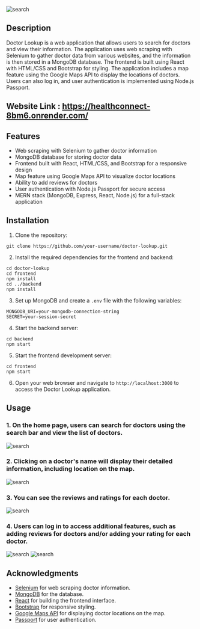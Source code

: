 ![search](/imgs/homepage.png)

## Description

Doctor Lookup is a web application that allows users to search for doctors and view their information. The application uses web scraping with Selenium to gather doctor data from various websites, and the information is then stored in a MongoDB database. The frontend is built using React with HTML/CSS and Bootstrap for styling. The application includes a map feature using the Google Maps API to display the locations of doctors. Users can also log in, and user authentication is implemented using Node.js Passport.

## Website Link : https://healthconnect-8bm6.onrender.com/

## Features

- Web scraping with Selenium to gather doctor information
- MongoDB database for storing doctor data
- Frontend built with React, HTML/CSS, and Bootstrap for a responsive design
- Map feature using Google Maps API to visualize doctor locations
- Ability to add reviews for doctors
- User authentication with Node.js Passport for secure access
- MERN stack (MongoDB, Express, React, Node.js) for a full-stack application

## Installation

1. Clone the repository:

```
git clone https://github.com/your-username/doctor-lookup.git
```

2. Install the required dependencies for the frontend and backend:

```
cd doctor-lookup
cd frontend
npm install
cd ../backend
npm install
```

3. Set up MongoDB and create a `.env` file with the following variables:

```
MONGODB_URI=your-mongodb-connection-string
SECRET=your-session-secret
```

4. Start the backend server:

```
cd backend
npm start
```

5. Start the frontend development server:

```
cd frontend
npm start
```

6. Open your web browser and navigate to `http://localhost:3000` to access the Doctor Lookup application.

## Usage

### 1. On the home page, users can search for doctors using the search bar and view the list of doctors.

![search](/imgs/search.png)

### 2. Clicking on a doctor's name will display their detailed information, including location on the map.

![search](/imgs/map.png)

### 3. You can see the reviews and ratings for each doctor.

![search](/imgs/viewReview.png)

### 4. Users can log in to access additional features, such as adding reviews for doctors and/or adding your rating for each doctor.

![search](/imgs/login.png)
![search](/imgs/user.png)

## Acknowledgments

- [Selenium](https://www.selenium.dev/) for web scraping doctor information.
- [MongoDB](https://www.mongodb.com/) for the database.
- [React](https://reactjs.org/) for building the frontend interface.
- [Bootstrap](https://getbootstrap.com/) for responsive styling.
- [Google Maps API](https://developers.google.com/maps) for displaying doctor locations on the map.
- [Passport](http://www.passportjs.org/) for user authentication.
